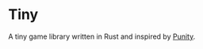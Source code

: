 # Tiny

A tiny game library written in Rust and inspired by [Punity](https://github.com/martincohen/Punity).